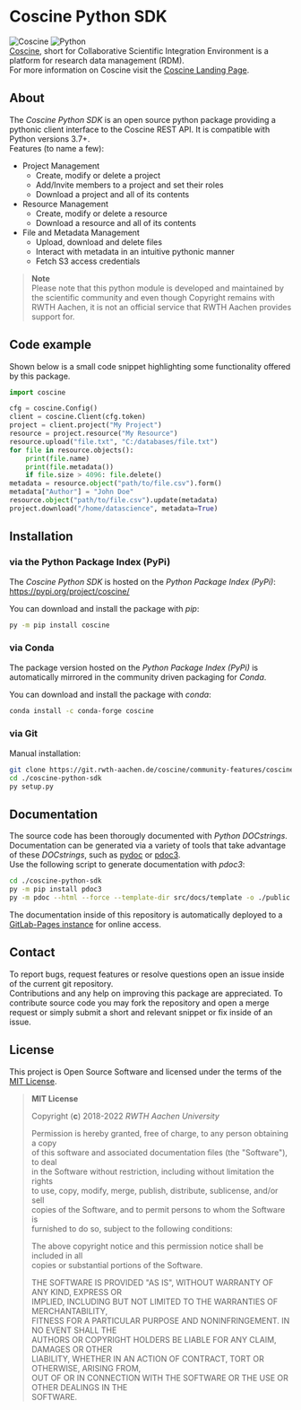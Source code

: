 # Coscine Python SDK

![Coscine] ![Python]  
[Coscine](https://coscine.rwth-aachen.de/), short for Collaborative Scientific
Integration Environment is a platform for research data management (RDM).  
For more information on Coscine visit the [Coscine Landing Page].

[Coscine]: ./data/coscine_logo_rgb.png
[Python]: ./data/python-powered-w-200x80.png
[Coscine Landing Page]: https://www.coscine.de/

## About

The *Coscine Python SDK* is an open source python package providing
a pythonic client interface to the Coscine REST API. It is compatible
with Python versions 3.7+.  
Features (to name a few):  
- Project Management
	- Create, modify or delete a project
	- Add/Invite members to a project and set their roles
	- Download a project and all of its contents
- Resource Management
	- Create, modify or delete a resource
	- Download a resource and all of its contents
- File and Metadata Management
	- Upload, download and delete files
	- Interact with metadata in an intuitive pythonic manner
	- Fetch S3 access credentials

> **Note**  
> Please note that this python module is developed and maintained
> by the scientific community and even though Copyright remains with  
> RWTH Aachen, it is not an official service that RWTH Aachen
> provides support for.  

## Code example

Shown below is a small code snippet highlighting some functionality
offered by this package.  

```python
import coscine

cfg = coscine.Config()
client = coscine.Client(cfg.token)
project = client.project("My Project")
resource = project.resource("My Resource")
resource.upload("file.txt", "C:/databases/file.txt")
for file in resource.objects():
	print(file.name)
	print(file.metadata())
	if file.size > 4096: file.delete()
metadata = resource.object("path/to/file.csv").form()
metadata["Author"] = "John Doe"
resource.object("path/to/file.csv").update(metadata)
project.download("/home/datascience", metadata=True)
```

## Installation

### via the Python Package Index (PyPi)

The *Coscine Python SDK* is hosted on the *Python Package Index (PyPi)*:  
https://pypi.org/project/coscine/  

You can download and install the package with *pip*:  
```bash
py -m pip install coscine
```

### via Conda

The package version hosted on the *Python Package Index (PyPi)* is
automatically mirrored in the community driven packaging for *Conda*.

You can download and install the package with *conda*:  
```bash
conda install -c conda-forge coscine
```

### via Git

Manual installation:  
```bash
git clone https://git.rwth-aachen.de/coscine/community-features/coscine-python-sdk.git
cd ./coscine-python-sdk
py setup.py
```

## Documentation

The source code has been thorougly documented with *Python DOCstrings*.
Documentation can be generated via a variety of tools that take advantage
of these *DOCstrings*, such as [pydoc] or [pdoc3].  
Use the following script to generate documentation with *pdoc3*:  
```bash
cd ./coscine-python-sdk
py -m pip install pdoc3
py -m pdoc --html --force --template-dir src/docs/template -o ./public ./src/coscine
```  
The documentation inside of this repository is automatically deployed to
a [GitLab-Pages instance] for online access.  

[GitLab-Pages instance]:https://coscine.pages.rwth-aachen.de/community-features/coscine-python-sdk/coscine
[pydoc]:https://docs.python.org/3/library/pydoc.html
[pdoc3]:https://pypi.org/project/pdoc3/

## Contact

To report bugs, request features or resolve questions open an issue inside
of the current git repository.  
Contributions and any help on improving this package are appreciated. To
contribute source code you may fork the repository and open a merge request
or simply submit a short and relevant snippet or fix inside of an issue.

## License

This project is Open Source Software and licensed under the terms of
the [MIT License](./LICENSE.txt).

> **MIT License**
> 
> Copyright (**c**) 2018-2022 *RWTH Aachen University*
> 
> Permission is hereby granted, free of charge, to any person obtaining a copy  
> of this software and associated documentation files (the "Software"), to deal  
> in the Software without restriction, including without limitation the rights  
> to use, copy, modify, merge, publish, distribute, sublicense, and/or sell  
> copies of the Software, and to permit persons to whom the Software is  
> furnished to do so, subject to the following conditions:  
>   
> The above copyright notice and this permission notice shall be included in all  
> copies or substantial portions of the Software.  
>   
> THE SOFTWARE IS PROVIDED "AS IS", WITHOUT WARRANTY OF ANY KIND, EXPRESS OR  
> IMPLIED, INCLUDING BUT NOT LIMITED TO THE WARRANTIES OF MERCHANTABILITY,  
> FITNESS FOR A PARTICULAR PURPOSE AND NONINFRINGEMENT. IN NO EVENT SHALL THE  
> AUTHORS OR COPYRIGHT HOLDERS BE LIABLE FOR ANY CLAIM, DAMAGES OR OTHER  
> LIABILITY, WHETHER IN AN ACTION OF CONTRACT, TORT OR OTHERWISE, ARISING FROM,  
> OUT OF OR IN CONNECTION WITH THE SOFTWARE OR THE USE OR OTHER DEALINGS IN THE  
> SOFTWARE.
